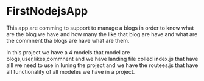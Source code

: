 # FirstNodejsApp
This app are comming to support to manage a blogs in order to know what are the blog we have and how many the like that blog are have and what are the commnent tha blogs are have what are them.

In this project we have a 4 models that model are blogs,user,likes,commnent and we have landing file colled index.js that have alll we need to use in luning the project and we have the routees.js that have all functionality of all modeles we have in a project.




